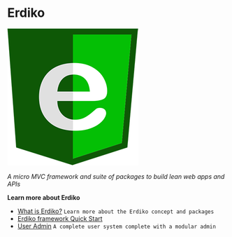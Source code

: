 # Erdiko

![Erdiko Shield](/images/ErdikoShield-300.png)

*A micro MVC framework and suite of packages to build lean web apps and APIs*

**Learn more about Erdiko**

* [What is Erdiko?](about.md) `Learn more about the Erdiko concept and packages`
* [Erdiko framework Quick Start](quickstart.md)
* [User Admin](user-admin/index.md) `A complete user system complete with a modular admin`
